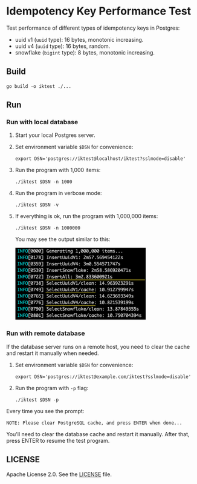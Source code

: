 # Idempotency Key Performance Test

Test performance of different types of idempotency keys in Postgres:

- uuid v1 (`uuid` type): 16 bytes, monotonic increasing.
- uuid v4 (`uuid` type): 16 bytes, random.
- snowflake (`bigint` type): 8 bytes, monotonic increasing.



## Build

```
go build -o iktest ./...
```




## Run

### Run with local database

1. Start your local Postgres server.
 
2. Set environment variable `$DSN` for convenience:

   ```
   export DSN='postgres://iktest@localhost/iktest?sslmode=disable'
   ```

3. Run the program with 1,000 items:

   ```
   ./iktest $DSN -n 1000
   ```

4. Run the program in verbose mode:

   ```
   ./iktest $DSN -v
   ```

5. If everything is ok, run the program with 1,000,000 items:

   ```
   ./iktest $DSN -n 1000000
   ```

   You may see the output similar to this:

   ![Output](output.png)

   
   

### Run with remote database

If the database server runs on a remote host, you need to clear the cache and restart it manually when needed.


1. Set environment variable `$DSN` for convenience:

   ```
   export DSN='postgres://iktest@example.com/iktest?sslmode=disable'
   ```


2. Run the program with `-p` flag:

   ```
   ./iktest $DSN -p
   ```

Every time you see the prompt:

   ```
   NOTE: Please clear PostgreSQL cache, and press ENTER when done...
   ```

You'll need to clear the database cache and restart it manually.  After that, press ENTER to resume the test program.


## LICENSE

Apache License 2.0.  See the [LICENSE](LICENSE) file.